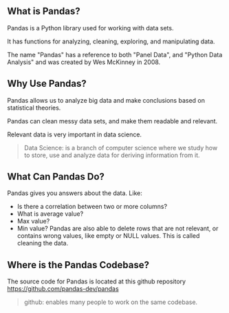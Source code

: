 ## What is Pandas?
Pandas is a Python library used for working with data sets.

It has functions for analyzing, cleaning, exploring, and manipulating data.

The name "Pandas" has a reference to both "Panel Data", and "Python Data Analysis" and was created by Wes McKinney in 2008.

## Why Use Pandas?
Pandas allows us to analyze big data and make conclusions based on statistical theories.

Pandas can clean messy data sets, and make them readable and relevant.

Relevant data is very important in data science.


> Data Science: is a branch of computer science where we study how to store, use and analyze data for deriving information from it.

## What Can Pandas Do?
Pandas gives you answers about the data. Like:

- Is there a correlation between two or more columns?
- What is average value?
- Max value?
- Min value?
Pandas are also able to delete rows that are not relevant, or contains wrong values, like empty or NULL values. This is called cleaning the data.

## Where is the Pandas Codebase?
The source code for Pandas is located at this github repository https://github.com/pandas-dev/pandas

> github: enables many people to work on the same codebase.
